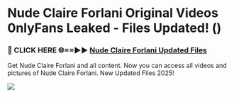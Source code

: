 # Nude Claire Forlani Original Videos 0nlyFans Leaked - Files Updated! ()

<h3>🔴 CLICK HERE 🌐==►► <a href="https://tinyurl.com/2p9ay9w9" rel="nofollow">Nude Claire Forlani Updated Files</a></h3>

Get Nude Claire Forlani and all content. Now you can access all videos and pictures of Nude Claire Forlani. New Updated Files 2025!

[![](https://i.imgur.com/KQgVmj3.gif)](https://tinyurl.com/2p9ay9w9)
